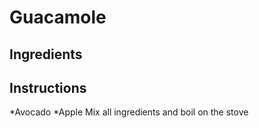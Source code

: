 # Guacamole
## Ingredients
## Instructions
*Avocado
*Apple
Mix all ingredients and boil on the stove
